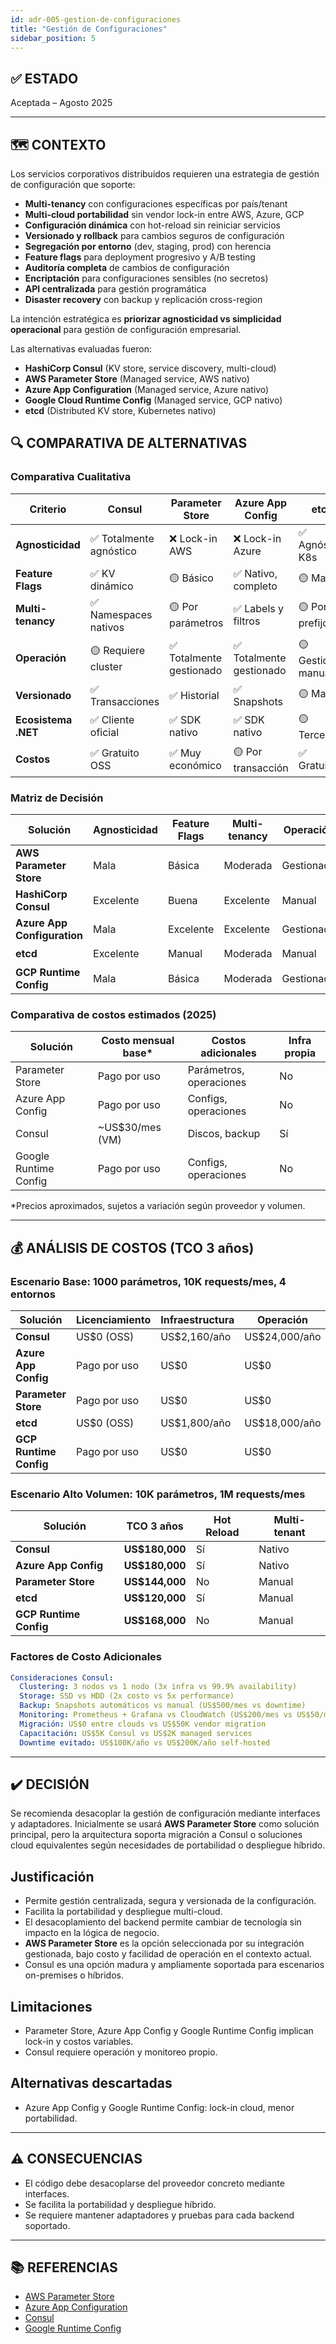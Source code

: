 ```yaml
---
id: adr-005-gestion-de-configuraciones
title: "Gestión de Configuraciones"
sidebar_position: 5
---
```


## ✅ ESTADO

Aceptada – Agosto 2025

---

## 🗺️ CONTEXTO

Los servicios corporativos distribuidos requieren una estrategia de gestión de configuración que soporte:

- **Multi-tenancy** con configuraciones específicas por país/tenant
- **Multi-cloud portabilidad** sin vendor lock-in entre AWS, Azure, GCP
- **Configuración dinámica** con hot-reload sin reiniciar servicios
- **Versionado y rollback** para cambios seguros de configuración
- **Segregación por entorno** (dev, staging, prod) con herencia
- **Feature flags** para deployment progresivo y A/B testing
- **Auditoría completa** de cambios de configuración
- **Encriptación** para configuraciones sensibles (no secretos)
- **API centralizada** para gestión programática
- **Disaster recovery** con backup y replicación cross-region

La intención estratégica es **priorizar agnosticidad vs simplicidad operacional** para gestión de configuración empresarial.

Las alternativas evaluadas fueron:

- **HashiCorp Consul** (KV store, service discovery, multi-cloud)
- **AWS Parameter Store** (Managed service, AWS nativo)
- **Azure App Configuration** (Managed service, Azure nativo)
- **Google Cloud Runtime Config** (Managed service, GCP nativo)
- **etcd** (Distributed KV store, Kubernetes nativo)

## 🔍 COMPARATIVA DE ALTERNATIVAS

### Comparativa Cualitativa

| Criterio | Consul | Parameter Store | Azure App Config | etcd | GCP Runtime |
|----------|--------|-----------------|------------------|------|-------------|
| **Agnosticidad** | ✅ Totalmente agnóstico | ❌ Lock-in AWS | ❌ Lock-in Azure | ✅ Agnóstico K8s | ❌ Lock-in GCP |
| **Feature Flags** | ✅ KV dinámico | 🟡 Básico | ✅ Nativo, completo | 🟡 Manual | 🟡 Básico |
| **Multi-tenancy** | ✅ Namespaces nativos | 🟡 Por parámetros | ✅ Labels y filtros | 🟡 Por prefijos | 🟡 Por proyectos |
| **Operación** | 🟡 Requiere cluster | ✅ Totalmente gestionado | ✅ Totalmente gestionado | 🟡 Gestión manual | ✅ Gestionado |
| **Versionado** | ✅ Transacciones | ✅ Historial | ✅ Snapshots | 🟡 Manual | ✅ Versionado |
| **Ecosistema .NET** | ✅ Cliente oficial | ✅ SDK nativo | ✅ SDK nativo | 🟡 Terceros | 🟡 Básico |
| **Costos** | ✅ Gratuito OSS | ✅ Muy económico | 🟡 Por transacción | ✅ Gratuito | 🟡 Por uso |

### Matriz de Decisión

| Solución | Agnosticidad | Feature Flags | Multi-tenancy | Operación | Recomendación |
|----------|--------------|---------------|---------------|-----------|---------------|
| **AWS Parameter Store** | Mala | Básica | Moderada | Gestionada | ✅ **Seleccionada** |
| **HashiCorp Consul** | Excelente | Buena | Excelente | Manual | 🟡 Alternativa |
| **Azure App Configuration** | Mala | Excelente | Excelente | Gestionada | 🟡 Considerada |
| **etcd** | Excelente | Manual | Moderada | Manual | 🟡 Considerada |
| **GCP Runtime Config** | Mala | Básica | Moderada | Gestionada | ❌ Descartada |

### Comparativa de costos estimados (2025)

| Solución             | Costo mensual base* | Costos adicionales         | Infra propia |
|----------------------|---------------------|---------------------------|--------------|
| Parameter Store      | Pago por uso        | Parámetros, operaciones   | No           |
| Azure App Config     | Pago por uso        | Configs, operaciones      | No           |
| Consul               | ~US$30/mes (VM)     | Discos, backup            | Sí           |
| Google Runtime Config| Pago por uso        | Configs, operaciones      | No           |

*Precios aproximados, sujetos a variación según proveedor y volumen.

---

## 💰 ANÁLISIS DE COSTOS (TCO 3 años)

### Escenario Base: 1000 parámetros, 10K requests/mes, 4 entornos

| Solución | Licenciamiento | Infraestructura | Operación | TCO 3 años |
|----------|----------------|-----------------|-----------|------------|
| **Consul** | US$0 (OSS) | US$2,160/año | US$24,000/año | **US$78,480** |
| **Azure App Config** | Pago por uso | US$0 | US$0 | **US$1,800/año** |
| **Parameter Store** | Pago por uso | US$0 | US$0 | **US$1,440/año** |
| **etcd** | US$0 (OSS) | US$1,800/año | US$18,000/año | **US$59,400** |
| **GCP Runtime Config** | Pago por uso | US$0 | US$0 | **US$1,680/año** |

### Escenario Alto Volumen: 10K parámetros, 1M requests/mes

| Solución | TCO 3 años | Hot Reload | Multi-tenant |
|----------|------------|------------|---------------|
| **Consul** | **US$180,000** | Sí | Nativo |
| **Azure App Config** | **US$180,000** | Sí | Nativo |
| **Parameter Store** | **US$144,000** | No | Manual |
| **etcd** | **US$120,000** | Sí | Manual |
| **GCP Runtime Config** | **US$168,000** | No | Manual |

### Factores de Costo Adicionales

```yaml
Consideraciones Consul:
  Clustering: 3 nodos vs 1 nodo (3x infra vs 99.9% availability)
  Storage: SSD vs HDD (2x costo vs 5x performance)
  Backup: Snapshots automáticos vs manual (US$500/mes vs downtime)
  Monitoring: Prometheus + Grafana vs CloudWatch (US$200/mes vs US$50/mes)
  Migración: US$0 entre clouds vs US$50K vendor migration
  Capacitación: US$5K Consul vs US$2K managed services
  Downtime evitado: US$100K/año vs US$200K/año self-hosted
```

---

## ✔️ DECISIÓN

Se recomienda desacoplar la gestión de configuración mediante interfaces y adaptadores. Inicialmente se usará **AWS Parameter Store** como solución principal, pero la arquitectura soporta migración a Consul o soluciones cloud equivalentes según necesidades de portabilidad o despliegue híbrido.

## Justificación

- Permite gestión centralizada, segura y versionada de la configuración.
- Facilita la portabilidad y despliegue multi-cloud.
- El desacoplamiento del backend permite cambiar de tecnología sin impacto en la lógica de negocio.
- **AWS Parameter Store** es la opción seleccionada por su integración gestionada, bajo costo y facilidad de operación en el contexto actual.
- Consul es una opción madura y ampliamente soportada para escenarios on-premises o híbridos.

## Limitaciones

- Parameter Store, Azure App Config y Google Runtime Config implican lock-in y costos variables.
- Consul requiere operación y monitoreo propio.

## Alternativas descartadas

- Azure App Config y Google Runtime Config: lock-in cloud, menor portabilidad.

---

## ⚠️ CONSECUENCIAS

- El código debe desacoplarse del proveedor concreto mediante interfaces.
- Se facilita la portabilidad y despliegue híbrido.
- Se requiere mantener adaptadores y pruebas para cada backend soportado.

---

## 📚 REFERENCIAS

- [AWS Parameter Store](https://aws.amazon.com/systems-manager/features/#Parameter_Store)
- [Azure App Configuration](https://azure.microsoft.com/en-us/services/app-configuration/)
- [Consul](https://www.consul.io/)
- [Google Runtime Config](https://cloud.google.com/deployment-manager/runtime-configurator)
